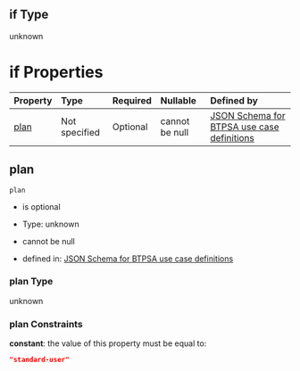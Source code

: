 ## if Type

unknown

# if Properties

| Property      | Type          | Required | Nullable       | Defined by                                                                                                                                                                                                                                  |
| :------------ | :------------ | :------- | :------------- | :------------------------------------------------------------------------------------------------------------------------------------------------------------------------------------------------------------------------------------------ |
| [plan](#plan) | Not specified | Optional | cannot be null | [JSON Schema for BTPSA use case definitions](btpsa-usecase-properties-services-items-allof-1-then-allof-87-then-allof-3-if-properties-plan.md "undefined#/properties/services/items/allOf/1/then/allOf/87/then/allOf/3/if/properties/plan") |

## plan



`plan`

*   is optional

*   Type: unknown

*   cannot be null

*   defined in: [JSON Schema for BTPSA use case definitions](btpsa-usecase-properties-services-items-allof-1-then-allof-87-then-allof-3-if-properties-plan.md "undefined#/properties/services/items/allOf/1/then/allOf/87/then/allOf/3/if/properties/plan")

### plan Type

unknown

### plan Constraints

**constant**: the value of this property must be equal to:

```json
"standard-user"
```
